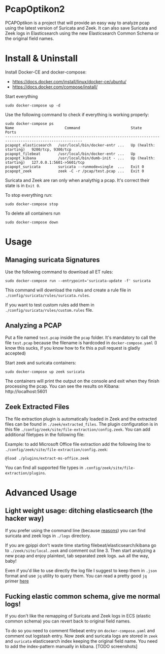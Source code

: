 # PcapOptikon2
PCAPOptikon is a project that will provide an easy way to analyze pcap using the latest version of Suricata and Zeek.
It can also save Suricata and Zeek logs in Elasticsearch using the new Elasticsearch Common Schema or the original field names.

# Install & Uninstall
Install Docker-CE and docker-compose:
- https://docs.docker.com/install/linux/docker-ce/ubuntu/
- https://docs.docker.com/compose/install/

Start everything
```
sudo docker-compose up -d
```

Use the following command to check if everything is working properly:
```
sudo docker-compose ps
Name                       Command                       State                    Ports          
---------------------------------------------------------------------------------------------------------
pcapopt_elasticsearch   /usr/local/bin/docker-entr ...   Up (health: starting)   9200/tcp, 9300/tcp      
pcapopt_filebeat        /usr/local/bin/docker-entr ...   Up                                              
pcapopt_kibana          /usr/local/bin/dumb-init - ...   Up (health: starting)   127.0.0.1:5601->5601/tcp
pcapopt_suricata        suricata --runmode=single  ...   Exit 0                                          
pcapopt_zeek            zeek -C -r /pcap/test.pcap ...   Exit 0
```

Suricata and Zeek are ran only when analythig a pcap. It's correct their state is in `Exit 0`.

To stop everything run:
```
sudo docker-compose stop
```

To delete all containers run
```
sudo docker-compose down
```

# Usage

## Managing suricata Signatures
Use the following command to download all ET rules:
```
sudo docker-compose run --entrypoint='suricata-update -f' suricata
```
This command will download the rules and create a rule file in `./config/suricata/rules/suricata.rules`.

If you want to test custom rules add them in `./config/suricata/rules/custom.rules` file.

## Analyzing a PCAP
Put a file named `test.pcap` inside the `pcap` folder. It's mandatory to call the file `test.pcap` because the filename is hardcoded in `docker-compose.yaml` (I know this sucks, if you know how to fix this a pull request is gladly accepted)

Start zeek and suricata containers:
```
sudo docker-compose up zeek suricata
```

The containers will print the output on the console and exit when they finish processing the pcap.
You can see the results on Kibana: http://localhost:5601

## Zeek Extracted Files

The file extraction plugin is automatically loaded in Zeek and the extracted files can be found in `./zeek/extracted_files`. The plugin configuration is in this file `./config/zeek/site/file-extraction/config.zeek`. You can add additional filetypes in the following file:

Example: to add Microsoft Office file extraction add the following line to `./config/zeek/site/file-extraction/config.zeek`:
```
@load ./plugins/extract-ms-office.zeek
```
You can find all supported file types in `.config/zeek/site/file-extraction/plugins`.

# Advanced Usage

## Light weight usage: ditching elasticsearch (the hacker way)
If you prefer using the command line (because [reasons](https://giphy.com/gifs/YQitE4YNQNahy/html5)) you can find suricata and zeek logs in `./logs` directory.

If you are gpippi don't waste time starting filebeat/elasticsearch/kibana go to `./zeek/site/local.zeek` and comment out line 3. Then start analyzing a new pcap and enjoy plaintext, tab separated zeek logs. `awk` all the way, baby!

Even if you'd like to use directly the log file I suggest to keep them in `.json` format and use `jq` utility to query them. You can read a pretty good `jq` primer [here](https://www.gibiansky.com/blog/command-line/jq-primer/index.html)

## Fucking elastic common schema, give me normal logs!
If you don't like the remapping of Suricata and Zeek logs in ECS (elastic common schema) you can revert back to original field names.

To do so you need to comment filebeat entry on `docker-compose.yaml` and comment out logstash entry. Now zeek and suricata logs are stored in `zeek` and `suricata` elasticsearch index keeping the original field name. You need to add the index-pattern manually in kibana.
[TODO screenshots]
